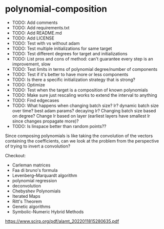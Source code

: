# polynomial-composition

- TODO: Add comments
- TODO: Add requirements.txt
- TODO: Add README.md
- TODO: Add LICENSE
- TODO: Test with vs without adam
- TODO: Test multiple initializations for same target
- TODO: Test different degrees for target and initializations
- TODO: List pros and cons of method: can't guarantee every step is an improvement, slow
- TODO: Test limits in terms of polynomial degree/number of components
- TODO: Test if it's better to have more or less components
- TODO: Is there a specific initialization strategy that is strong?
- TODO: Optimize
- TODO: Test when the target is a composition of known polynomials
- TODO: Make sure just rescaling works to extend the interval to anything
- TODO: Find edgecases
- TODO: What happens when changing batch size? lr? dynamic batch size over time?
best adam params? decaying lr? Changing batch size based on degree? Change lr
based on layer (earliest layers have smallest lr since changes propagate more)?
- TODO: Is linspace better than random points??


Since composing polynomials is like taking the convolution of the vectors containing the coefficients, can we look at the problem from the perspective of trying to invert a convolution?

Checkout:
- Carleman matrices
- Faa di bruno's formula
- Levenberg–Marquardt algorithm
- polynomial regression
- deconvolution
- Chebyshev Polynomials
- Iterated Maps
- Ritt's Theorem
- Genetic algorithms
- Symbolic-Numeric Hybrid Methods

https://www.scirp.org/pdf/alamt_2022011815280635.pdf